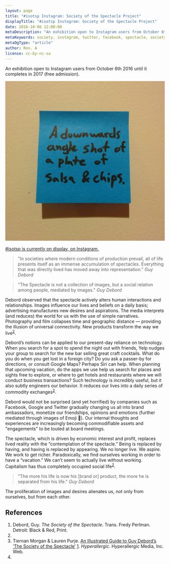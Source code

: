 ```yaml
---
layout: page
title: "#isotsp Instagram: Society of the Spectacle Project"
displayTitle: "#isotsp Instagram: Society of the Spectacle Project"
date: 2016-10-06 12:00:00
metaDescription: "An exhibition open to Instagram users from October 6th 2016 until it completes in 2017."
metaKeywords: society, instagram, twitter, facebook, spectacle, society of the spectacle
metaOgType: "article"
author: Ron. A
license: cc-by-nc-sa
---
```


An exhibition open to Instagram users from October 6th 2016 until it completes
in 2017 (free admission). 

<amp-img src="/static/images/2016-10-06-salsa-n-chips.jpg"
  alt="First picture in the series"
  title="First picture in the series"
  width="1080" height="1080" layout="responsive">
</amp-img>
<noscript>
  <img src="/static/images/2016-10-06-salsa-n-chips.jpg"
    alt="First picture in the series"
    title="First picture in the series">
</noscript>


[#isotsp is currently on display, on Instagram.](https://www.instagram.com/explore/tags/isotsp/)

> "In societies where modern conditions of production prevail, all of life
> presents itself as an immense accumulation of spectacles. Everything that
> was directly lived has moved away into representation."
> <cite>Guy Debord</cite>

> "The Spectacle is not a collection of images, but a social relation among people,
> mediated by images."
> <cite>Guy Debord</cite>

Debord observed that the spectacle actively alters human interactions and
relationships. Images influence our lives and beliefs on a daily basis;
advertising manufactures new desires and aspirations. The media interprets
(and reduces) the world for us with the use of simple narratives. Photography
and film collapses time and geographic distance — providing the illusion of
universal connectivity. New products transform the way we live<sup>[2](#2)</sup>.

Debord’s notions can be applied to our present-day reliance on technology. 
When you search for a spot to spend the night out  with friends, Yelp nudges your group to search for the new bar selling great craft cocktails. What do you do when you get lost in a foreign
 city? Do you ask a passer-by for directions, or consult Google Maps? Perhaps 
Siri can help. When planning that upcoming vacation, do the apps we use help 
us search for places and sights free to explore, or where to get hotels and 
restaurants where we will conduct business transactions? Such technology is 
incredibly useful, but it also subtly engineers our behavior. It reduces our 
lives into a daily series of commodity exchanges<sup>[2](#2)</sup>. 

Debord would not be surprised (and yet horrified) by companies such as Facebook, 
Google and Twitter gradually changing us all into brand ambassadors, monetize 
our friendships, opinions and emotions (further mediated through images of 
Emoji 🤷). Our internal thoughts and experiences are increasingly becoming 
commodifiable assets and "engagements" to be touted at board meetings.

The spectacle, which is driven by economic interest and profit, replaces 
lived reality with the “contemplation of the spectacle.” Being is replaced 
by having, and having is replaced by appearing. We no longer live. We 
aspire. We work to get richer. Paradoxically, we find ourselves working 
in order to have a “vacation.” We can’t seem to actually live without working. 
Capitalism has thus completely occupied social life<sup>[2](#2)</sup>.

> "The more his life is now his [brand or] product, the more he is separated 
> from his life."
> <cite>Guy Debord</cite>

The proliferation of images and desires alienates us, not only from ourselves,
but from each other.


## References

1. Debord, Guy.
  _The Society of the Spectacle_.
  Trans. Fredy Perlman.
  Detroit: Black & Red,
  Print.
  1983.
1. Tiernan Morgan & Lauren Purje.
  [An Illustrated Guide to Guy Debord’s ‘The Society of the Spectacle’](http://hyperallergic.com/313435/an-illustrated-guide-to-guy-debords-the-society-of-the-spectacle/)
  [1](http://web.archive.org/web/20160827215147/http://hyperallergic.com/313435/an-illustrated-guide-to-guy-debords-the-society-of-the-spectacle/).
  _Hyperallergic_.
  Hyperallergic Media, Inc.
  Web.
  2016.
